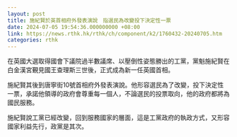 ```yaml
---
layout: post
title: 施紀賢於英首相府外發表演說　指選民為改變投下決定性一票
date: 2024-07-05 19:54:36.000000000 +08:00
link: https://news.rthk.hk/rthk/ch/component/k2/1760432-20240705.htm
categories: rthk
---
```


在英國大選取得國會下議院過半數議席、以壓倒性姿態勝出的工黨，黨魁施紀賢在白金漢宮覲見國王查理斯三世後，正式成為新一任英國首相。

施紀賢其後到唐寧街10號首相府外發表演說。他形容選民為了改變，投下決定性一票，承諾他領導的政府會尊重每一個人，不論選民的投票取向，他的政府都將為國民服務。

施紀賢說工黨已經改變，回到服務國家的層面，這是工黨政府的執政方式，又形容國家利益先行，政黨是其次。
